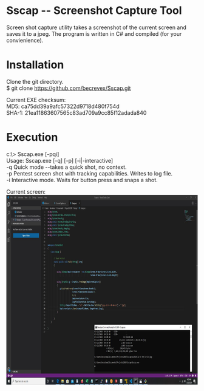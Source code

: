 # Sscap -- Screenshot Capture Tool

Screen shot capture utility takes a screenshot of the current screen and saves it to a jpeg. The program is written in C# and compiled (for your convienience).

# Installation
Clone the git directory.<br>
$ git clone https://github.com/becrevex/Sscap.git<br>

Current EXE checksum:<br>
      MD5: ca75dd39a9afc57322d9718d480f754d                         
      SHA-1: 21ea11863607565c83ad709a9cc85f12adada840

# Execution
c:\\> Sscap.exe [-pqi]<br>
Usage: Sscap.exe [-q] [-p] [-i|-interactive]<br>
     -q     Quick mode --takes a quick shot, no context.<br>
     -p     Pentest screen shot with tracking capabilities. Writes to log file.<br>
     -i     Interactive mode.  Waits for button press and snaps a shot.<br>

Current screen:
<img align="center" src="https://github.com/becrevex/Sscap/blob/master/ss2020-22-3--04-20-23.jpg" width="700" height="500" />


